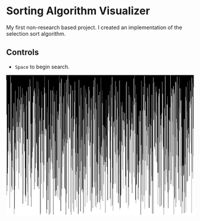 # Sorting Algorithm Visualizer



My first non-research based project. I created an implementation of the selection sort algorithm.
## Controls
- `Space` to begin search.



<img src="Documentation\selectionsort.gif" alt="selectionsort" style="zoom:150%;" />


